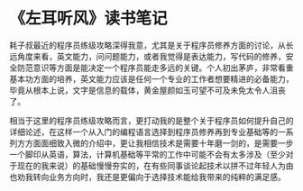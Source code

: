 # 《左耳听风》读书笔记

​	耗子叔最近的程序员练级攻略深得我意，尤其是关于程序员修养方面的讨论，从长远角度来看，英文能力，问问题能力，或者我觉得是表达能力，写代码的修养，安全防范意识等方面是能决定一个程序员能走多远的关键。个人初出茅庐，非常看重基本功方面的培养，英文能力应该是任何一个专业的工作者想要精进的必备能力，毕竟从根本上说，文字是信息的载体，黄金屋颜如玉可望不可及未免太令人沮丧了。

​	相当于这里的程序员练级攻略而言，更打动我的是整个关于程序员如何提升自己的详细论述，在这样一个从入门的编程语言选择到程序员修养再到专业基础等的一系列方方面面细致入微的介绍中，更让我相信技术是需要十年磨一剑的，是需要一步一个脚印从英语，算法，计算机基础等平常的工作中可能不会有太多涉及（至少对于现在的我来说）的基础慢慢夯实的，在有些同事谈论起技术以拼不过年轻人为由也劝我转向业务方向时，我还是更偏向于选择技术能给我带来的纯粹的满足感。